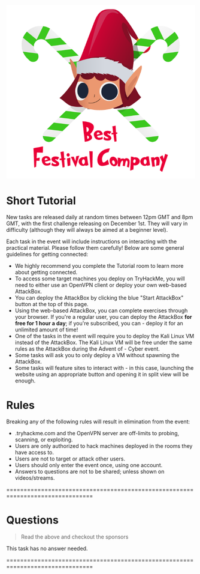 ![](./pic1.png)

# Short Tutorial

New tasks are released daily at random times between 12pm GMT and 8pm GMT, with the first challenge releasing on December 1st. They will vary in difficulty (although they will always be aimed at a beginner level).

Each task in the event will include instructions on interacting with the practical material. Please follow them carefully! Below are some general guidelines for getting connected:

- We highly recommend you complete the Tutorial room to learn more about getting connected.
- To access some target machines you deploy on TryHackMe, you will need to either use an OpenVPN client or deploy your own web-based AttackBox.
- You can deploy the AttackBox by clicking the blue "Start AttackBox" button at the top of this page.
- Using the web-based AttackBox, you can complete exercises through your browser. If you're a regular user, you can deploy the AttackBox **for free for 1 hour a day**; if you're subscribed, you can - deploy it for an unlimited amount of time!
- One of the tasks in the event will require you to deploy the Kali Linux VM instead of the AttackBox. The Kali Linux VM will be free under the same rules as the AttackBox during the Advent of - Cyber event.
- Some tasks will ask you to only deploy a VM without spawning the AttackBox.
- Some tasks will feature sites to interact with - in this case, launching the website using an appropriate button and opening it in split view will be enough.

# Rules
Breaking any of the following rules will result in elimination from the event:
- .tryhackme.com and the OpenVPN server are off-limits to probing, scanning, or exploiting.
- Users are only authorized to hack machines deployed in the rooms they have access to.
- Users are not to target or attack other users.
- Users should only enter the event once, using one account.
- Answers to questions are not to be shared; unless shown on videos/streams. 

===============================================================================

# Questions

> Read the above and checkout the sponsors

This task has no answer needed.

===============================================================================